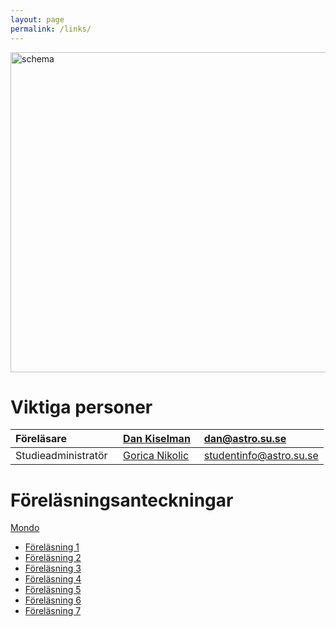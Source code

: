 ```yaml
---
layout: page
permalink: /links/
---
```


<div>
	<img src="https://i.imgur.com/jRo3TsI.png" alt="schema" align="middle" style="width:512px;"/>
</div>

# Viktiga personer

| Föreläsare | [Dan Kiselman](http://www.su.se/profiles/dan-1.181955) | dan@astro.su.se  |
| :------------- | :------------- | :------------- |
| Studieadministratör&nbsp;&nbsp; | [Gorica Nikolic](http://www.su.se/profiles/nikol-1.188579)&nbsp;&nbsp; | studentinfo@astro.su.se |

# Föreläsningsanteckningar
[Mondo](https://mondo.su.se/portal/site/0b6db605-bcc6-4b9c-9494-cead9140cb73)

* [Föreläsning 1](https://www.dropbox.com/s/o9pfcpzenju8d2e/F%C3%B6rel%C3%A4sning%201.pdf?dl=0)
* [Föreläsning 2](https://www.dropbox.com/s/nxyfur2g9w25ne8/F%C3%B6rel%C3%A4sning%202.pdf?dl=0)
* [Föreläsning 3](https://www.dropbox.com/s/1ja2joxc65wtl7n/F%C3%B6rel%C3%A4sning%203.pdf?dl=0)
* [Föreläsning 4](https://www.dropbox.com/s/uhuf4rmtxx2rf7u/F%C3%B6rel%C3%A4sning%204.pdf?dl=0)
* [Föreläsning 5](https://www.dropbox.com/s/9vm5w289b166v96/F%C3%B6rel%C3%A4sning%205.pdf?dl=0)
* [Föreläsning 6](https://www.dropbox.com/s/59zeect79h6sx0w/F%C3%B6rel%C3%A4sning%206.pdf?dl=0)
* [Föreläsning 7](https://www.dropbox.com/s/p5dka3vfvlvt1r1/F%C3%B6rel%C3%A4sning%207.pdf?dl=0)